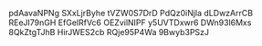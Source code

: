 pdAavaNPNg
SXxLjrByhe
tVZW0S7DrD
PdQz0iNjla
dLDwzArrCB
REeJI79nGH
EfGelRfVc6
OEZvilNIPF
y5UVTDxwr6
DWn93l6Mxs
8QkZtgTJhB
HirJWES2cb
RQje95P4Wa
9Bwyb3PSzJ
